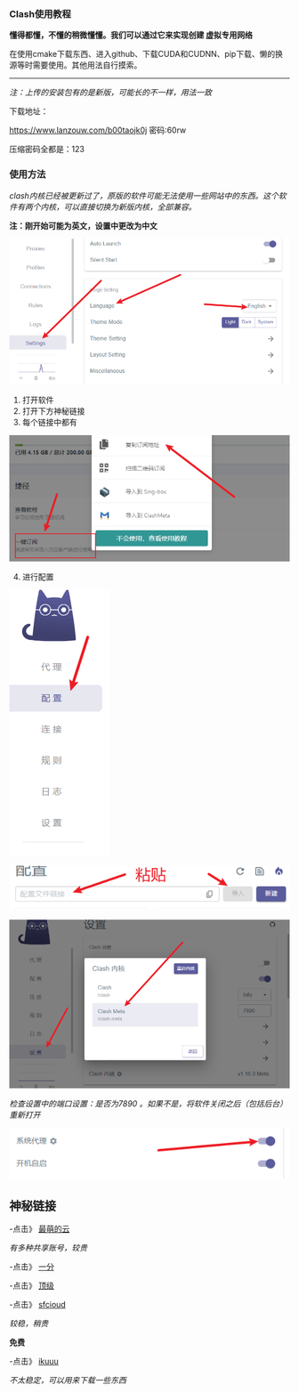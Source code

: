 ### Clash使用教程

**懂得都懂，不懂的稍微懂懂。我们可以通过它来实现创建    虚拟专用网络**

在使用cmake下载东西、进入github、下载CUDA和CUDNN、pip下载、懒的换源等时需要使用。其他用法自行摸索。

-------

*注：上传的安装包有的是新版，可能长的不一样，用法一致*

下载地址：

https://www.lanzouw.com/b00taojk0j
密码:60rw

压缩密码全都是：123

### 使用方法

*clash内核已经被更新过了，原版的软件可能无法使用一些网站中的东西。这个软件有两个内核，可以直接切换为新版内核，全部兼容。*

**注：刚开始可能为英文，设置中更改为中文**

![image-20240619221714204](img/image-20240619221714204.png)

1. 打开软件
2. 打开下方神秘链接
3. 每个链接中都有 

![image-20240619221211718](img/image-20240619221211718.png)

4. 进行配置

![image-20240619221304789](img/image-20240619221304789.png)

![image-20240619221328900](img/image-20240619221328900.png)

![image-20240619221409451](img/image-20240619221409451.png)

*检查设置中的端口设置：是否为7890 。如果不是，将软件关闭之后（包括后台）重新打开*

![image-20240619221610515](img/image-20240619221610515.png)



## 神秘链接

-点击》          [最萌的云](http://www.cutecloud.top/auth/register?code=NgzCw8)

*有多种共享账号，较贵*

-点击》          [一分](https://xn--4gqx1hgtfdmt.com/#/register?code=J6VjnMKm)

-点击》          [顶级](https://xn--mes358a9urctx.com/#/register?code=QRFBY2vS)

-点击》         [sfcioud](https://www.sofastcloud.com/#/register?code=O7NXkhuM)

*较稳，稍贵*



**免费**

-点击》         [ikuuu](https://ikuuu.pw/auth/login)

*不太稳定，可以用来下载一些东西*